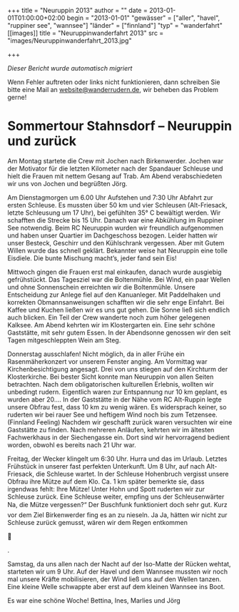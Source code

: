 +++
title = "Neuruppin 2013"
author = ""
date = 2013-01-01T01:00:00+02:00
begin = "2013-01-01"
"gewässer" = ["aller", "havel", "ruppiner see", "wannsee"]
"länder" = ["finnland"]
"typ" = "wanderfahrt"
[[images]]
title = "Neuruppinwanderfahrt 2013"
src = "images/Neuruppinwanderfahrt_2013.jpg"

+++


*Dieser Bericht wurde automatisch migriert*

Wenn Fehler auftreten oder links nicht funktionieren, dann schreiben Sie bitte eine Mail an website@wanderrudern.de, wir beheben das Problem gerne!



# Sommertour Stahnsdorf – Neuruppin und zurück


Am Montag startete die Crew mit Jochen nach Birkenwerder. Jochen war der Motivator für die letzten Kilometer nach der Spandauer Schleuse und hielt die Frauen mit nettem Gesang auf Trab. Am Abend verabschiedeten wir uns von Jochen und begrüßten Jörg.

Am Dienstagmorgen um 6.00 Uhr Aufstehen und 7:30 Uhr Abfahrt zur ersten Schleuse. Es mussten über 50 km und vier Schleusen (Alt-Friesack, letzte Schleusung um 17 Uhr), bei gefühlten 35° C bewältigt werden. Wir schafften die Strecke bis 15 Uhr. Danach war eine Abkühlung im Ruppiner See notwendig. Beim RC Neuruppin wurden wir freundlich aufgenommen und haben unser Quartier im Dachgeschoss bezogen. Leider hatten wir unser Besteck, Geschirr und den Kühlschrank vergessen. Aber mit Gutem Willen wurde das schnell geklärt. Bekannter weise hat Neuruppin eine tolle Eisdiele. Die bunte Mischung macht’s, jeder fand sein Eis!

Mittwoch gingen die Frauen erst mal einkaufen, danach wurde ausgiebig gefrühstückt. Das Tagesziel war die Boltenmühle. Bei Wind, ein paar Wellen und ohne Sonnenschein erreichten wir die Boltenmühle. Unsere Entscheidung zur Anlege fiel auf den Kanuanleger. Mit Paddelhaken und korrekten Obmannsanweisungen schafften wir die sehr enge Einfahrt. Bei Kaffee und Kuchen ließen wir es uns gut gehen. Die Sonne ließ sich endlich auch blicken. Ein Teil der Crew wanderte noch zum höher gelegenen Kalksee. Am Abend kehrten wir im Klostergarten ein. Eine sehr schöne Gaststätte, mit sehr gutem Essen. In der Abendsonne genossen wir den seit Tagen mitgeschleppten Wein am Steg.

Donnerstag ausschlafen! Nicht möglich, da in aller Frühe ein Rasenmäherkonzert vor unserem Fenster anging. Am Vormittag war Kirchenbesichtigung angesagt. Drei von uns stiegen auf den Kirchturm der Klosterkirche. Bei bester Sicht konnte man Neuruppin von allen Seiten betrachten. Nach dem obligatorischen kulturellen Erlebnis, wollten wir unbedingt rudern. Eigentlich waren zur Entspannung nur 10 km geplant, es wurden aber 20.… In der Gaststätte in der Nähe vom RC Alt-Ruppin legte unsere Obfrau fest, dass 10 km zu wenig wären. Es widersprach keiner, so ruderten wir bei rauer See und heftigem Wind noch bis zum Tetzensee. (Finnland Feeling) Nachdem wir geschafft zurück waren versuchten wir eine Gaststätte zu finden. Nach mehreren Anläufen, kehrten wir im ältesten Fachwerkhaus in der Siechengasse ein. Dort sind wir hervorragend bedient worden, obwohl es bereits nach 21 Uhr war.

Freitag, der Wecker klingelt um 6:30 Uhr. Hurra und das im Urlaub. Letztes Frühstück in unserer fast perfekten Unterkunft. Um 8 Uhr, auf nach Alt-Friesack, die Schleuse wartet. In der Schleuse Hohenbruch vergisst unsere Obfrau ihre Mütze auf dem Klo. Ca. 1 km später bemerkte sie, dass irgendwas fehlt: Ihre Mütze! Unter Hohn und Spott ruderten wir zur Schleuse zurück. Eine Schleuse weiter, empfing uns der Schleusenwärter Na, die Mütze vergessen?“ Der Buschfunk funktioniert doch sehr gut. Kurz vor dem Ziel Birkenwerder fing es an zu nieseln. Ja Ja, hätten wir nicht zur Schleuse zurück gemusst, wären wir dem Regen entkommen



.

Samstag, da uns allen nach der Nacht auf der Iso-Matte der Rücken wehtat, starteten wir um 9 Uhr. Auf der Havel und dem Wannsee mussten wir noch mal unsere Kräfte mobilisieren, der Wind ließ uns auf den Wellen tanzen. Eine kleine Welle schwappte aber erst auf dem kleinen Wannsee ins Boot.

Es war eine schöne Woche! Bettina, Ines, Marlies und Jörg